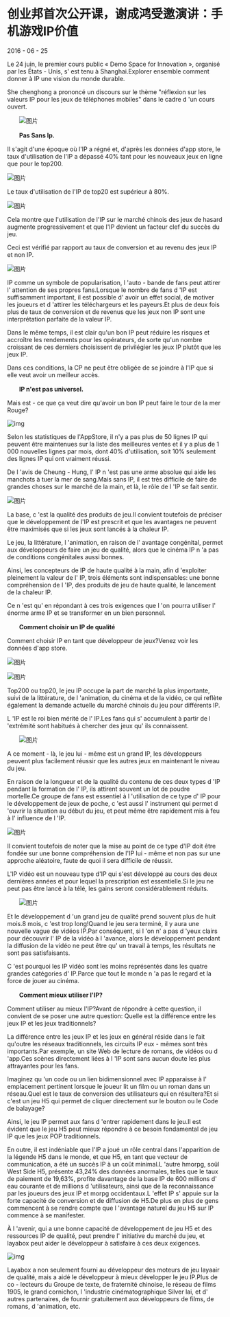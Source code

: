 # 创业邦首次公开课，谢成鸿受邀演讲：手机游戏IP价值

2016 - 06 - 25

Le 24 juin, le premier cours public « Demo Space for Innovation », organisé par les États - Unis, s' est tenu à Shanghai.Explorer ensemble comment donner à IP une vision du monde durable.

She chenghong a prononcé un discours sur le thème "réflexion sur les valeurs IP pour les jeux de téléphones mobiles" dans le cadre d 'un cours ouvert.

　　![图片](http://www.layabox.com/uploadfile/image/20161028/1477648401578555.jpg)

　　**Pas Sans Ip.**

Il s'agit d'une époque où l'IP a régné et, d'après les données d'app store, le taux d'utilisation de l'IP a dépassé 40% tant pour les nouveaux jeux en ligne que pour le top200.

![图片](http://www.layabox.com/uploadfile/image/20161028/1477648401514397.jpg)

Le taux d'utilisation de l'IP de top20 est supérieur à 80%.

![图片](http://www.layabox.com/uploadfile/image/20161028/1477648401988904.jpg)

Cela montre que l'utilisation de l'IP sur le marché chinois des jeux de hasard augmente progressivement et que l'IP devient un facteur clef du succès du jeu.

Ceci est vérifié par rapport au taux de conversion et au revenu des jeux IP et non IP.

![图片](http://www.layabox.com/uploadfile/image/20161028/1477648401119134.jpg)

IP comme un symbole de popularisation, l 'auto - bande de fans peut attirer l' attention de ses propres fans.Lorsque le nombre de fans d 'IP est suffisamment important, il est possible d' avoir un effet social, de motiver les joueurs et d 'attirer les téléchargeurs et les payeurs.Et plus de deux fois plus de taux de conversion et de revenus que les jeux non IP sont une interprétation parfaite de la valeur IP.

Dans le même temps, il est clair qu'un bon IP peut réduire les risques et accroître les rendements pour les opérateurs, de sorte qu'un nombre croissant de ces derniers choisissent de privilégier les jeux IP plutôt que les jeux IP.

Dans ces conditions, la CP ne peut être obligée de se joindre à l'IP que si elle veut avoir un meilleur accès.

　　**IP n'est pas universel.**

Mais est - ce que ça veut dire qu'avoir un bon IP peut faire le tour de la mer Rouge?

![img](http://www.layabox.com/uploadfile/image/20161028/1477648401759842.png)

Selon les statistiques de l'AppStore, il n'y a pas plus de 50 lignes IP qui peuvent être maintenues sur la liste des meilleures ventes et il y a plus de 1 000 nouvelles lignes par mois, dont 40% d'utilisation, soit 10% seulement des lignes IP qui ont vraiment réussi.

De l 'avis de Cheung - Hung, l' IP n 'est pas une arme absolue qui aide les manchots à tuer la mer de sang.Mais sans IP, il est très difficile de faire de grandes choses sur le marché de la main, et là, le rôle de l 'IP se fait sentir.

![图片](http://www.layabox.com/uploadfile/image/20161028/1477648401867144.jpg)

La base, c 'est la qualité des produits de jeu.Il convient toutefois de préciser que le développement de l'IP est prescrit et que les avantages ne peuvent être maximisés que si les jeux sont lancés à la chaleur IP.

Le jeu, la littérature, l 'animation, en raison de l' avantage congénital, permet aux développeurs de faire un jeu de qualité, alors que le cinéma IP n 'a pas de conditions congénitales aussi bonnes.

Ainsi, les concepteurs de IP de haute qualité à la main, afin d 'exploiter pleinement la valeur de l' IP, trois éléments sont indispensables: une bonne compréhension de l 'IP, des produits de jeu de haute qualité, le lancement de la chaleur IP.

Ce n 'est qu' en répondant à ces trois exigences que l 'on pourra utiliser l' énorme arme IP et se transformer en un bien personnel.

　　**Comment choisir un IP de qualité**

Comment choisir IP en tant que développeur de jeux?Venez voir les données d'app store.

![图片](http://www.layabox.com/uploadfile/image/20161028/1477648401506650.jpg)

![图片](http://www.layabox.com/uploadfile/image/20161028/1477648401382039.jpg)

Top200 ou top20, le jeu IP occupe la part de marché la plus importante, suivi de la littérature, de l 'animation, du cinéma et de la vidéo, ce qui reflète également la demande actuelle du marché chinois du jeu pour différents IP.

L 'IP est le roi bien mérité de l' IP.Les fans qui s' accumulent à partir de l 'extrémité sont habitués à chercher des jeux qu' ils connaissent.



　　![图片](http://www.layabox.com/uploadfile/image/20161028/1477648401334542.jpg)

A ce moment - là, le jeu lui - même est un grand IP, les développeurs peuvent plus facilement réussir que les autres jeux en maintenant le niveau du jeu.

En raison de la longueur et de la qualité du contenu de ces deux types d 'IP pendant la formation de l' IP, ils attirent souvent un lot de poudre mortelle.Ce groupe de fans est essentiel à l 'utilisation de ce type d' IP pour le développement de jeux de poche, c 'est aussi l' instrument qui permet d 'ouvrir la situation au début du jeu, et peut même être rapidement mis à feu à l' influence de l 'IP.

![图片](http://www.layabox.com/uploadfile/image/20161028/1477648401176023.jpg)

Il convient toutefois de noter que la mise au point de ce type d'IP doit être fondée sur une bonne compréhension de l'IP lui - même et non pas sur une approche aléatoire, faute de quoi il sera difficile de réussir.

L'IP vidéo est un nouveau type d'IP qui s'est développé au cours des deux dernières années et pour lequel la prescription est essentielle.Si le jeu ne peut pas être lancé à la télé, les gains seront considérablement réduits.

　　![图片](http://www.layabox.com/uploadfile/image/20161028/1477648401270827.jpg)

Et le développement d 'un grand jeu de qualité prend souvent plus de huit mois.8 mois, c 'est trop long!Quand le jeu sera terminé, il y aura une nouvelle vague de vidéos IP.Par conséquent, si l 'on n' a pas d 'yeux clairs pour découvrir l' IP de la vidéo à l 'avance, alors le développement pendant la diffusion de la vidéo ne peut être qu' un travail à temps, les résultats ne sont pas satisfaisants.

C 'est pourquoi les IP vidéo sont les moins représentés dans les quatre grandes catégories d' IP.Parce que tout le monde n 'a pas le regard et la force de jouer au cinéma.

　　**Comment mieux utiliser l'IP?**

Comment utiliser au mieux l'IP?Avant de répondre à cette question, il convient de se poser une autre question: Quelle est la différence entre les jeux IP et les jeux traditionnels?

La différence entre les jeux IP et les jeux en général réside dans le fait qu'outre les réseaux traditionnels, les circuits IP eux - mêmes sont très importants.Par exemple, un site Web de lecture de romans, de vidéos ou d 'app.Ces scènes directement liées à l 'IP sont sans aucun doute les plus attrayantes pour les fans.

Imaginez qu 'un code ou un lien bidimensionnel avec IP apparaisse à l' emplacement pertinent lorsque le joueur lit un film ou un roman dans un réseau.Quel est le taux de conversion des utilisateurs qui en résultera?Et si c'est un jeu H5 qui permet de cliquer directement sur le bouton ou le Code de balayage?

Ainsi, le jeu IP permet aux fans d 'entrer rapidement dans le jeu.Il est évident que le jeu H5 peut mieux répondre à ce besoin fondamental de jeu IP que les jeux POP traditionnels.

En outre, il est indéniable que l'IP a joué un rôle central dans l'apparition de la légende H5 dans le monde, et que H5, en tant que vecteur de communication, a été un succès IP à un coût minimal.L 'autre hmorpg, soûl West Side H5, présente 43,24% des données anormales, telles que le taux de paiement de 19,63%, profite davantage de la base IP de 600 millions d' eau courante et de millions d 'utilisateurs, ainsi que de la reconnaissance par les joueurs des jeux IP et morpg occidentaux.L 'effet IP s' appuie sur la forte capacité de conversion et de diffusion de H5.De plus en plus de gens commencent à se rendre compte que l 'avantage naturel du jeu H5 sur IP commence à se manifester.

À l 'avenir, qui a une bonne capacité de développement de jeu H5 et des ressources IP de qualité, peut prendre l' initiative du marché du jeu, et layabox peut aider le développeur à satisfaire à ces deux exigences.

![img](http://www.layabox.com/uploadfile/image/20161028/1477648401799681.png)

Layabox a non seulement fourni au développeur des moteurs de jeu layaair de qualité, mais a aidé le développeur à mieux développer le jeu IP.Plus de co - lecteurs du Groupe de texte, de fraternité chinoise, le réseau de films 1905, le grand cornichon, l 'industrie cinématographique Silver lai, et d' autres partenaires, de fournir gratuitement aux développeurs de films, de romans, d 'animation, etc.

